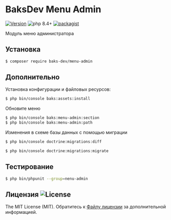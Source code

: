 # BaksDev Menu Admin

[![Version](https://img.shields.io/badge/version-7.2.9-blue)](https://github.com/baks-dev/menu-admin/releases)
![php 8.4+](https://img.shields.io/badge/php-min%208.4-red.svg)
[![packagist](https://img.shields.io/badge/packagist-green)](https://packagist.org/packages/baks-dev/menu-admin)

Модуль меню администратора

## Установка

``` bash
$ composer require baks-dev/menu-admin
```

## Дополнительно

Установка конфигурации и файловых ресурсов:

``` bash
$ php bin/console baks:assets:install
```

Обновите меню


``` bash
$ php bin/console baks:menu-admin:section
$ php bin/console baks:menu-admin:path

```

Изменения в схеме базы данных с помощью миграции

``` bash
$ php bin/console doctrine:migrations:diff

$ php bin/console doctrine:migrations:migrate
```

## Тестирование

``` bash
$ php bin/phpunit --group=nenu-admin
```

## Лицензия ![License](https://img.shields.io/badge/MIT-green)

The MIT License (MIT). Обратитесь к [Файлу лицензии](LICENSE.md) за дополнительной информацией.

